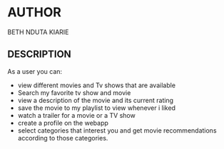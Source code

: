 # AUTHOR
BETH NDUTA KIARIE

## DESCRIPTION
As a user you can:
* view different movies and Tv shows that are available
* Search my favorite tv show and movie
* view a description of the movie and its current rating
* save the movie to my playlist to view whenever i liked
* watch a trailer for a movie or a TV show
* create a profile on the webapp
* select categories that interest you and get movie recommendations according to those categories.